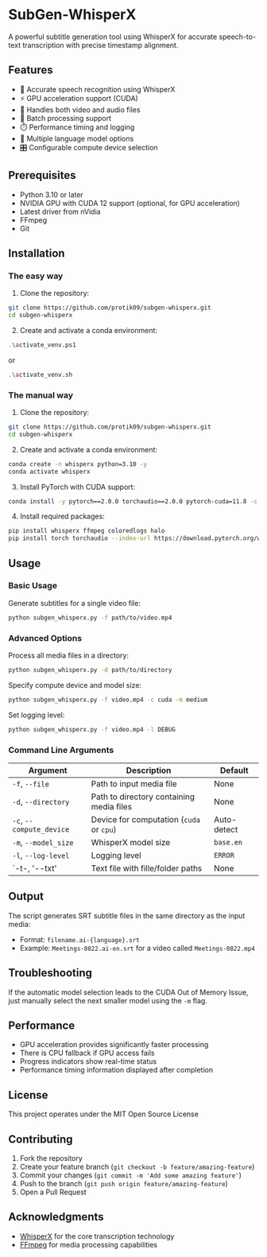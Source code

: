 # SubGen-WhisperX

A powerful subtitle generation tool using WhisperX for accurate speech-to-text transcription with precise timestamp alignment.

## Features

- 🎯 Accurate speech recognition using WhisperX
- ⚡ GPU acceleration support (CUDA)
- 🎵 Handles both video and audio files
- 📁 Batch processing support
- ⏱️ Performance timing and logging
- 🔧 Multiple language model options
- 🎛️ Configurable compute device selection

## Prerequisites

- Python 3.10 or later
- NVIDIA GPU with CUDA 12 support (optional, for GPU acceleration)
- Latest driver from nVidia
- FFmpeg
- Git

## Installation

### The easy way

1. Clone the repository:

```bash
git clone https://github.com/protik09/subgen-whisperx.git
cd subgen-whisperx
```

2. Create and activate a conda environment:

```bash
.\activate_venv.ps1
```

or

```bash
.\activate_venv.sh
```

### The manual way

1. Clone the repository:

```bash
git clone https://github.com/protik09/subgen-whisperx.git
cd subgen-whisperx
```

2. Create and activate a conda environment:

```bash
conda create -n whisperx python=3.10 -y
conda activate whisperx
```

3. Install PyTorch with CUDA support:

```bash
conda install -y pytorch==2.0.0 torchaudio==2.0.0 pytorch-cuda=11.8 -c pytorch -c nvidia
```

4. Install required packages:

```bash
pip install whisperx ffmpeg coloredlogs halo
pip install torch torchaudio --index-url https://download.pytorch.org/whl/cu121 --force-reinstall --no-cache-dir
```

## Usage

### Basic Usage

Generate subtitles for a single video file:

```bash
python subgen_whisperx.py -f path/to/video.mp4
```

### Advanced Options

Process all media files in a directory:

```bash
python subgen_whisperx.py -d path/to/directory
```

Specify compute device and model size:

```bash
python subgen_whisperx.py -f video.mp4 -c cuda -m medium
```

Set logging level:

```bash
python subgen_whisperx.py -f video.mp4 -l DEBUG
```

### Command Line Arguments

| Argument | Description | Default |
|----------|-------------|---------|
| `-f`, `--file` | Path to input media file | None |
| `-d`, `--directory` | Path to directory containing media files | None |
| `-c`, `--compute_device` | Device for computation (`cuda` or `cpu`) | Auto-detect |
| `-m`, `--model_size` | WhisperX model size | `base.en` |
| `-l`, `--log-level` | Logging level | `ERROR` |
| `-t-, '--txt' | Text file with fille/folder paths | None |

## Output

The script generates SRT subtitle files in the same directory as the input media:

- Format: `filename.ai-{language}.srt`
- Example: `Meetings-0822.ai-en.srt` for a video called `Meetings-0822.mp4`

## Troubleshooting

If the automatic model selection leads to the CUDA Out of Memory Issue, just manually select 
the next smaller model using the `-m` flag.

## Performance

- GPU acceleration provides significantly faster processing
- There is CPU fallback if GPU access fails
- Progress indicators show real-time status
- Performance timing information displayed after completion

## License

This project operates under the MIT Open Source License

## Contributing

1. Fork the repository
2. Create your feature branch (`git checkout -b feature/amazing-feature`)
3. Commit your changes (`git commit -m 'Add some amazing feature'`)
4. Push to the branch (`git push origin feature/amazing-feature`)
5. Open a Pull Request

## Acknowledgments

- [WhisperX](https://github.com/m-bain/whisperX) for the core transcription technology
- [FFmpeg](https://ffmpeg.org/) for media processing capabilities
